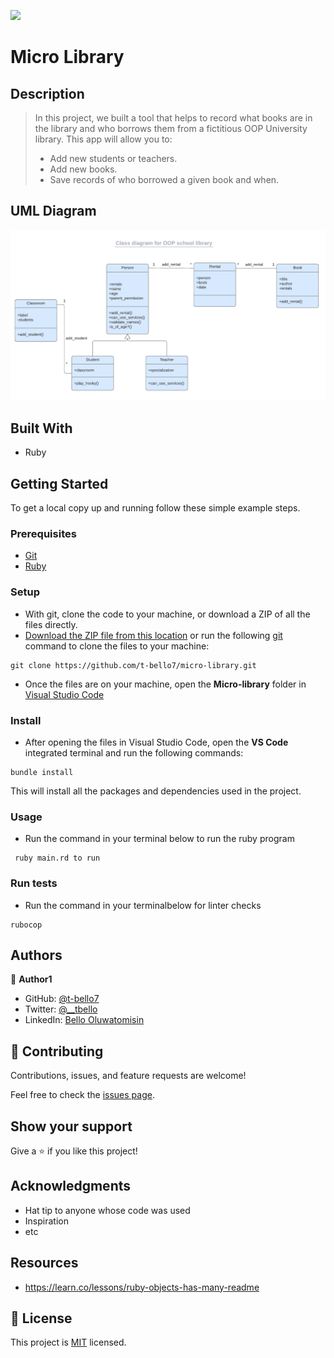 ![](https://img.shields.io/badge/Microverse-blueviolet)
# Micro Library

## Description
> In this project, we built a tool that helps to record what books are in the library and who borrows them from a fictitious OOP University library. This app will allow you to:
> - Add new students or teachers.
> - Add new books.
> - Save records of who borrowed a given book and when.
## UML Diagram
![libray uml ](./library_uml_diagram.png)
## Built With
- Ruby

## Getting Started

To get a local copy up and running follow these simple example steps.

### Prerequisites
- [Git](https://www.linode.com/docs/guides/how-to-install-git-on-linux-mac-and-windows/)
- [Ruby](https://github.com/microverseinc/curriculum-ruby/blob/main/simple-ruby/articles/ruby_installation_instructions.md)

### Setup
- With git, clone the code to your machine, or download a ZIP of all the files directly.
- [Download the ZIP file from this location](https://github.com/t-bello7/micro-library/archive/refs/heads/dev.zip) or run the following [git](https://git-scm.com/) command to clone the files to your machine:

```
git clone https://github.com/t-bello7/micro-library.git
```
- Once the files are on your machine, open the **Micro-library** folder in [Visual Studio Code](https://code.visualstudio.com/download)
### Install
- After opening the files in Visual Studio Code, open the **VS Code** integrated terminal and run the following commands:

```
bundle install
```
This will install all the packages and dependencies used in the project.

### Usage
- Run the command in your terminal below to run the ruby program

```
 ruby main.rd to run
```
### Run tests
- Run the command in your terminalbelow for linter checks
```
rubocop
```
## Authors

👤 **Author1**

- GitHub: [@t-bello7](https://github.com/t-bello7)
- Twitter: [@__tbello](https://twitter.com/__tbello)
- LinkedIn: [Bello Oluwatomisin](https://linkedin.com/in/tbello7)

## 🤝 Contributing

Contributions, issues, and feature requests are welcome!

Feel free to check the [issues page](../../issues/).

## Show your support

Give a ⭐️ if you like this project!

## Acknowledgments

- Hat tip to anyone whose code was used
- Inspiration
- etc

## Resources
- https://learn.co/lessons/ruby-objects-has-many-readme

## 📝 License

This project is  [MIT](./LICENSE.md) licensed.
